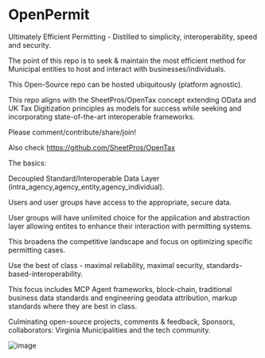 # OpenPermit

Ultimately Efficient Permitting - Distilled to simplicity, interoperability, speed and security. 

The point of this repo is to seek & maintain the most efficient method for Municipal entities to host and interact with businesses/individuals.

This Open-Source repo can be hosted ubiquitously (platform agnostic). 

This repo aligns with the SheetPros/OpenTax concept extending OData and UK Tax Digitization principles as models for success while seeking and incorporating state-of-the-art interoperable frameworks.  

Please comment/contribute/share/join!

Also check https://github.com/SheetPros/OpenTax

The basics:

Decoupled Standard/Interoperable Data Layer (intra_agency,agency_entity,agency_individual). 

Users and user groups have access to the appropriate, secure data. 

User groups will have unlimited choice for the application and abstraction layer allowing entites to enhance their interaction with permitting systems. 

This broadens the competitive landscape and focus on optimizing specific permitting cases. 

Use the best of class - maximal reliability, maximal security, standards-based-interoperability. 

This focus includes MCP Agent frameworks, block-chain, traditional business data standards and engineering geodata attribution, markup standards where they are best in class. 

Culminating open-source projects, comments & feedback, Sponsors, collaborators: Virginia Municipalities and the tech community. 

![image](https://github.com/user-attachments/assets/f6bde182-d2e3-4335-a352-c7f02b09240f)




